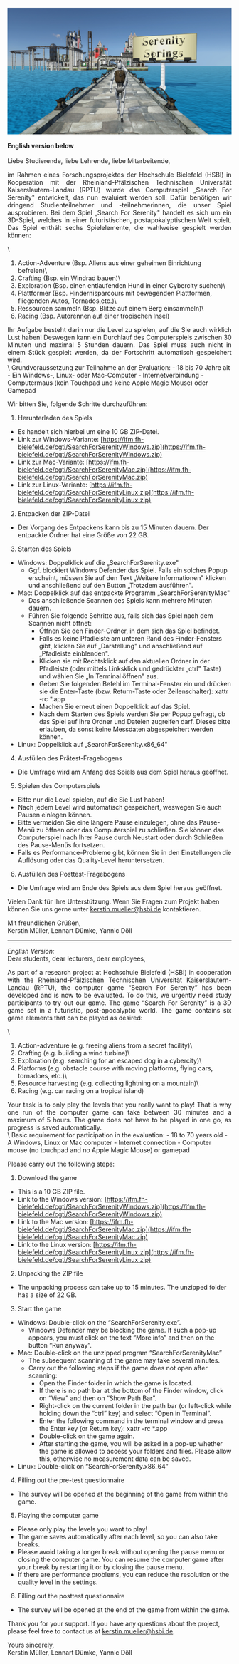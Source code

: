 ![SearchForSerenity](SearchForSerenity.jpg)

**English version below**\
\
Liebe Studierende, liebe Lehrende, liebe Mitarbeitende,
<div style="text-align: justify"> 
im Rahmen eines Forschungsprojektes der Hochschule Bielefeld (HSBI) in Kooperation mit der
Rheinland-Pfälzischen Technischen Universität Kaiserslautern-Landau (RPTU) wurde das
Computerspiel „Search For Serenity" entwickelt, das nun evaluiert werden soll. Dafür benötigen wir
dringend Studienteilnehmer und -teilnehmerinnen, die unser Spiel ausprobieren.
Bei dem Spiel „Search For Serenity" handelt es sich um ein 3D-Spiel, welches in einer futuristischen,
postapokalyptischen Welt spielt. Das Spiel enthält sechs Spielelemente, die wahlweise gespielt
werden können: 
</div>

\
1) Action-Adventure (Bsp. Aliens aus einer geheimen Einrichtung befreien)\
2) Crafting (Bsp. ein Windrad bauen)\
3) Exploration (Bsp. einen entlaufenden Hund in einer Cybercity suchen)\
4) Plattformer (Bsp. Hindernisparcours mit bewegenden Plattformen, fliegenden Autos, Tornados,etc.)\
5) Ressourcen sammeln (Bsp. Blitze auf einem Berg einsammeln)\
6) Racing (Bsp. Autorennen auf einer tropischen Insel)

<div style="text-align: justify"> 
Ihr Aufgabe besteht darin nur die Level zu spielen, auf die Sie auch wirklich Lust haben! Deswegen
kann ein Durchlauf des Computerspiels zwischen 30 Minuten und maximal 5 Stunden dauern. Das
Spiel muss auch nicht in einem Stück gespielt werden, da der Fortschritt automatisch gespeichert
wird.
</div>
\
Grundvoraussetzung zur Teilnahme an der Evaluation:
- 18 bis 70 Jahre alt
- Ein Windows-, Linux- oder Mac-Computer
- Internetverbindung
- Computermaus (kein Touchpad und keine Apple Magic Mouse) oder Gamepad


Wir bitten Sie, folgende Schritte durchzuführen:

1) Herunterladen des Spiels
  - Es handelt sich hierbei um eine 10 GB ZIP-Datei.
  - Link zur Windows-Variante: [https://ifm.fh-bielefeld.de/cgti/SearchForSerenityWindows.zip](https://ifm.fh-bielefeld.de/cgti/SearchForSerenityWindows.zip)
  - Link zur Mac-Variante: [https://ifm.fh-bielefeld.de/cgti/SearchForSerenityMac.zip](https://ifm.fh-bielefeld.de/cgti/SearchForSerenityMac.zip)
  - Link zur Linux-Variante: [https://ifm.fh-bielefeld.de/cgti/SearchForSerenityLinux.zip](https://ifm.fh-bielefeld.de/cgti/SearchForSerenityLinux.zip)

2) Entpacken der ZIP-Datei
  - Der Vorgang des Entpackens kann bis zu 15 Minuten dauern. Der entpackte Ordner hat eine Größe von 22 GB.

3) Starten des Spiels
  - Windows: Doppelklick auf die „SearchForSerenity.exe"
    - Ggf. blockiert Windows Defender das Spiel. Falls ein solches Popup erscheint, müssen Sie auf den Text „Weitere Informationen" klicken und anschließend auf den Button „Trotzdem ausführen".
  - Mac: Doppelklick auf das entpackte Programm „SearchForSerenityMac"
    - Das anschließende Scannen des Spiels kann mehrere Minuten dauern.
    - Führen Sie folgende Schritte aus, falls sich das Spiel nach dem Scannen nicht öffnet:
      - Öffnen Sie den Finder-Ordner, in dem sich das Spiel befindet.
      - Falls es keine Pfadleiste am unteren Rand des Finder-Fensters gibt, klicken Sie auf „Darstellung" und anschließend auf „Pfadleiste einblenden".
      - Klicken sie mit Rechtsklick auf den aktuellen Ordner in der Pfadleiste (oder mittels Linksklick und gedrückter „ctrl" Taste) und wählen Sie „In Terminal öffnen" aus.
      - Geben Sie folgenden Befehl im Terminal-Fenster ein und drücken sie die Enter-Taste (bzw. Return-Taste oder Zeilenschalter): xattr -rc *.app
      - Machen Sie erneut einen Doppelklick auf das Spiel.
      - Nach dem Starten des Spiels werden Sie per Popup gefragt, ob das Spiel auf Ihre Ordner und Dateien zugreifen darf. Dieses bitte erlauben, da sonst keine Messdaten abgespeichert werden können.
  - Linux: Doppelklick auf „SearchForSerenity.x86_64"

4) Ausfüllen des Prätest-Fragebogens
  - Die Umfrage wird am Anfang des Spiels aus dem Spiel heraus geöffnet.

5) Spielen des Computerspiels
  - Bitte nur die Level spielen, auf die Sie Lust haben!
  - Nach jedem Level wird automatisch gespeichert, weswegen Sie auch Pausen einlegen können.
  - Bitte vermeiden Sie eine längere Pause einzulegen, ohne das Pause-Menü zu öffnen oder das Computerspiel zu schließen. Sie können das Computerspiel nach Ihrer Pause durch Neustart oder durch Schließen des Pause-Menüs fortsetzen.
  - Falls es Performance-Probleme gibt, können Sie in den Einstellungen die Auflösung oder das Quality-Level heruntersetzen.

6) Ausfüllen des Posttest-Fragebogens
  - Die Umfrage wird am Ende des Spiels aus dem Spiel heraus geöffnet.

Vielen Dank für Ihre Unterstützung. Wenn Sie Fragen zum Projekt haben können Sie uns gerne unter kerstin.mueller@hsbi.de kontaktieren.

Mit freundlichen Grüßen,\
Kerstin Müller, Lennart Dümke, Yannic Döll


***

*English Version:*\
Dear students, dear lecturers, dear employees,
<div style="text-align: justify"> 
As part of a research project at Hochschule Bielefeld (HSBI) in cooperation with the Rheinland-Pfälzischen Technischen Universität Kaiserslautern-Landau (RPTU), the computer game “Search For Serenity” has been developed and is now to be evaluated. To do this, we urgently need study participants to try out our game.
The game “Search For Serenity” is a 3D game set in a futuristic, post-apocalyptic world. The game contains six game elements that can be played as desired:
</div>

\
1) Action-adventure (e.g. freeing aliens from a secret facility)\
2) Crafting (e.g. building a wind turbine)\
3) Exploration (e.g. searching for an escaped dog in a cybercity)\
4) Platforms (e.g. obstacle course with moving platforms, flying cars, tornadoes, etc.)\
5) Resource harvesting (e.g. collecting lightning on a mountain)\
6) Racing (e.g. car racing on a tropical island)

<div style="text-align: justify"> 
Your task is to only play the levels that you really want to play! That is why one run of the computer game can take between 30 minutes and a maximum of 5 hours. The game does not have to be played in one go, as progress is saved automatically.
</div>
\
Basic requirement for participation in the evaluation:
- 18 to 70 years old
- A Windows, Linux or Mac computer
- Internet connection
- Computer mouse (no touchpad and no Apple Magic Mouse) or gamepad


Please carry out the following steps:

1) Download the game
  - This is a 10 GB ZIP file.
  - Link to the Windows version: [https://ifm.fh-bielefeld.de/cgti/SearchForSerenityWindows.zip](https://ifm.fh-bielefeld.de/cgti/SearchForSerenityWindows.zip)
  - Link to the Mac version: [https://ifm.fh-bielefeld.de/cgti/SearchForSerenityMac.zip](https://ifm.fh-bielefeld.de/cgti/SearchForSerenityMac.zip)
  - Link to the Linux version: [https://ifm.fh-bielefeld.de/cgti/SearchForSerenityLinux.zip](https://ifm.fh-bielefeld.de/cgti/SearchForSerenityLinux.zip)

2) Unpacking the ZIP file
  - The unpacking process can take up to 15 minutes. The unzipped folder has a size of 22 GB.

3) Start the game
  - Windows: Double-click on the “SearchForSerenity.exe”.
    - Windows Defender may be blocking the game. If such a pop-up appears, you must
click on the text “More info” and then on the button “Run anyway”.
  - Mac: Double-click on the unzipped program “SearchForSerenityMac”
    - The subsequent scanning of the game may take several minutes.
    - Carry out the following steps if the game does not open after scanning:
      - Open the Finder folder in which the game is located.
      - If there is no path bar at the bottom of the Finder window, click on “View”
and then on “Show Path Bar”.
      - Right-click on the current folder in the path bar (or left-click while holding
down the “ctrl” key) and select “Open in Terminal”.
      -  Enter the following command in the terminal window and press the Enter
key (or Return key): xattr -rc *.app
      - Double-click on the game again.
      - After starting the game, you will be asked in a pop-up whether the game is allowed to access your folders and files. Please allow this, otherwise no measurement data can be saved.
  - Linux: Double-click on “SearchForSerenity.x86_64”

4) Filling out the pre-test questionnaire
  - The survey will be opened at the beginning of the game from within the game.

5) Playing the computer game
  - Please only play the levels you want to play!
  - The game saves automatically after each level, so you can also take breaks.
  - Please avoid taking a longer break without opening the pause menu or closing the computer game. You can resume the computer game after your break by restarting it or by closing the pause menu.
  - If there are performance problems, you can reduce the resolution or the quality level in the settings.

6) Filling out the posttest questionnaire
  - The survey will be opened at the end of the game from within the game.

Thank you for your support. If you have any questions about the project, please feel free to contact us at kerstin.mueller@hsbi.de.

Yours sincerely,\
Kerstin Müller, Lennart Dümke, Yannic Döll
